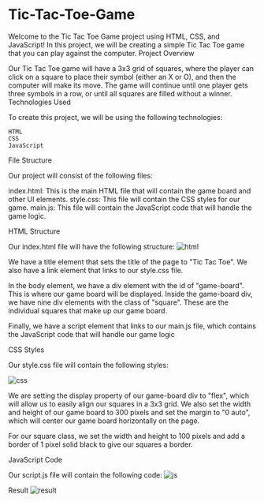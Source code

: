 # Tic-Tac-Toe-Game
Welcome to the Tic Tac Toe Game project using HTML, CSS, and JavaScript! In this project, we will be creating a simple Tic Tac Toe game that you can play against the computer.
Project Overview

Our Tic Tac Toe game will have a 3x3 grid of squares, where the player can click on a square to place their symbol (either an X or O), and then the computer will make its move. The game will continue until one player gets three symbols in a row, or until all squares are filled without a winner.
Technologies Used

To create this project, we will be using the following technologies:

    HTML
    CSS
    JavaScript

File Structure

Our project will consist of the following files:

 index.html: This is the main HTML file that will contain the game board and other UI elements.
 style.css: This file will contain the CSS styles for our game.
 main.js: This file will contain the JavaScript code that will handle the game logic.

HTML Structure

Our index.html file will have the following structure:
![html](https://user-images.githubusercontent.com/120910923/229304781-0133285c-5d10-445e-be3e-2933ff88fd58.png)

We have a title element that sets the title of the page to "Tic Tac Toe". We also have a link element that links to our style.css file.

In the body element, we have a div element with the id of "game-board". This is where our game board will be displayed. Inside the game-board div, we have nine div elements with the class of "square". These are the individual squares that make up our game board.

Finally, we have a script element that links to our main.js file, which contains the JavaScript code that will handle our game logic

CSS Styles

Our style.css file will contain the following styles:

![css](https://user-images.githubusercontent.com/120910923/229304833-8d569368-e725-499a-853c-d8a7bba3075f.png)

We are setting the display property of our game-board div to "flex", which will allow us to easily align our squares in a 3x3 grid. We also set the width and height of our game board to 300 pixels and set the margin to "0 auto", which will center our game board horizontally on the page.

For our square class, we set the width and height to 100 pixels and add a border of 1 pixel solid black to give our squares a border.

JavaScript Code

Our script.js file will contain the following code:
![js](https://user-images.githubusercontent.com/120910923/229304877-afa1a6fb-a61c-4bea-ae1f-a6ee1dfbccee.png)

Result
![result](https://user-images.githubusercontent.com/120910923/229305032-209e71c7-aa20-4a03-9af5-c2c1b043499c.png)



